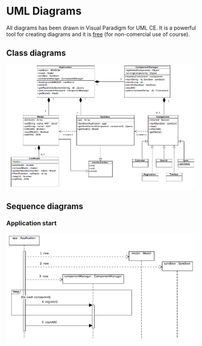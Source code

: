 # UML Diagrams
All diagrams has been drawn in Visual Paradigm for UML CE. It is a powerful tool for creating diagrams and it is [free](http://www.visual-paradigm.com/download/vpuml.jsp?edition=ce) (for non-comercial use of course).

## Class diagrams
![Class diagram](ClassDiagram.png)

## Sequence diagrams
### Application start
![Application start](ApplicationStart.png)
